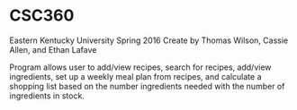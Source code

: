 # CSC360
Eastern Kentucky University
Spring 2016
Create by Thomas Wilson, Cassie Allen, and Ethan Lafave

Program allows user to add/view recipes, search for recipes, add/view ingredients, set up a weekly meal plan from recipes, 
and calculate a shopping list based on the number ingredients needed with the number of ingredients in stock.
